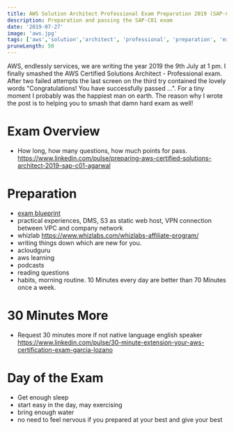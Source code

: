 ```yaml
---
title: AWS Solution Architect Professional Exam Preparation 2019 (SAP-C01)
description: Preparation and passing the SAP-C01 exam
date: '2019-07-27'
image: 'aws.jpg'
tags: ['aws','solution','architect', 'professional', 'preparation', 'exam', 'SAP-C01', '2019']
pruneLength: 50
---
```


AWS, endlessly services, we are writing the year 2019 the 9th July at 1 pm. I finally smashed the AWS Certified Solutions Architect - Professional exam. After two failed attempts the last screen on the third try contained the lovely words "Congratulations! You have successfully passed ...". For a tiny moment I probably was the happiest man on earth. The reason why I wrote the post is to helping you to smash that damn hard exam as well!

# Exam Overview
* How long, how many questions, how much points for pass. https://www.linkedin.com/pulse/preparing-aws-certified-solutions-architect-2019-sap-c01-agarwal

# Preparation
* [exam blueprint](https://d1.awsstatic.com/training-and-certification/docs-sa-pro/AWS%20Certified%20Solutions%20Architect-Professional_Exam%20Guide_2019.pdf)
* practical experiences, DMS, S3 as static web host, VPN connection between VPC and company network
* whizlab https://www.whizlabs.com/whizlabs-affiliate-program/
* writing things down which are new for you.
* acloudguru
* aws learning
* podcasts
* reading questions
* habits, morning routine. 10 Minutes every day are better than 70 Minutes once a week.

# 30 Minutes More
* Request 30 minutes more if not native language english speaker https://www.linkedin.com/pulse/30-minute-extension-your-aws-certification-exam-garcia-lozano

# Day of the Exam
* Get enough sleep
* start easy in the day, may exercising
* bring enough water
* no need to feel nervous if you prepared at your best and give your best
<!-- 
# Motivation?

...

# Day 1

...

# Day 2

...

# Day 3

...

# Summary:

...

## My Amazing Equipment:
**Alcohol tester**: Great for figuring out if you are in ketosis or not. \
Amazon UK: <a href="https://amzn.to/2IdwHGo" target="_blank">https://amzn.to/2IdwHGo (Amazon)</a>

**Omron Scale**: Measures not only your body weight. Can estimate your body fat, water and muscle composition as well. \
Amazon UK: <a href="https://amzn.to/2EPEVUc" target="_blank">https://amzn.to/2EPEVUc (Amazon)</a>

**Bare-Foot Shoes**: Perfect shoes for workouts like tabata, gym or running. Normal modern shoes are bad for your feet as they are overprotecting to your foot which will result in underdeveloped foot muscles and skeleton. A good developed foot is the basement of your body and prevents all kind of resulting issues like knee or back pain. There are many of expensive bare-foot shoes out but some cheap water shoes are completely sufficient. \
Amazon UK: <a href="https://amzn.to/2ESuyiF" target="_blank">https://amzn.to/2ESuyiF (Amazon)</a>

**Bluetooth Earphones**: I tested many different bluetooth earphones. I am sticking now with this one because they are cheap but are from very good quality regarding sound, battery and robustness. I can use them for weeks for my workouts without ever charging them! \
Amazon UK: <a href="https://amzn.to/2IkCdqG" target="_blank">https://amzn.to/2IkCdqG (Amazon)</a>

**Gymnastic Rings**: Perfect tool for upper body workout. I love it to train outside in the sun and fresh air. As well they are very light so you can take them with you wherever you go. \
Amazon UK: <a href="https://amzn.to/2WLwKm4" target="_blank">https://amzn.to/2WLwKm4 (Amazon)</a>

**Stainless Steel Water Bottle**: That drinking water is crucial I don't need to explain. I prefer those steel water bottles because there is not risk of plastic in your water. \
Amazon UK: <a href="https://amzn.to/2JYGyTL" target="_blank">https://amzn.to/2JYGyTL (Amazon)</a>
-->